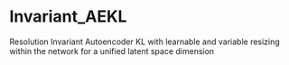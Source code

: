 # Invariant_AEKL
Resolution Invariant Autoencoder KL with learnable and variable resizing within the network for a unified latent space dimension
